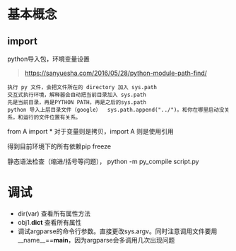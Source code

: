# 基本概念

## import

python导入包，环境变量设置
> https://sanyuesha.com/2016/05/28/python-module-path-find/
```
执行 py 文件，会把文件所在的 directory 加入 sys.path
交互式执行环境，解释器会自动把当前目录加入 sys.path
先是当前目录，再是PYTHON PATH，再是之后的sys.path
python 导入上层目录文件（google）  sys.path.append("../")。和你在哪里启动没关系，和运行的文件位置有关系。
```

from A import * 对于变量则是拷贝，import A 则是使用引用

得到目前环境下的所有依赖pip freeze


静态语法检查（缩进/括号等问题）， python -m py_compile script.py

# 调试

- dir(var) 查看所有属性方法
- obj1.__dict__  查看所有属性
- 调试argparse的命令行参数。直接更改sys.argv。同时注意调用文件要用__name__==__main__，因为argparse会多调用几次出现问题